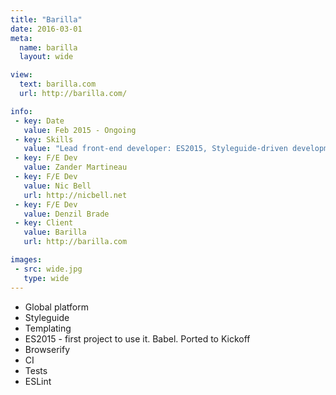 ```yaml
---
title: "Barilla"
date: 2016-03-01
meta:
  name: barilla
  layout: wide

view:
  text: barilla.com
  url: http://barilla.com/

info:
 - key: Date
   value: Feb 2015 - Ongoing
 - key: Skills
   value: "Lead front-end developer: ES2015, Styleguide-driven development"
 - key: F/E Dev
   value: Zander Martineau
 - key: F/E Dev
   value: Nic Bell
   url: http://nicbell.net
 - key: F/E Dev
   value: Denzil Brade
 - key: Client
   value: Barilla
   url: http://barilla.com

images:
 - src: wide.jpg
   type: wide
---
```


- Global platform
- Styleguide
- Templating
- ES2015 - first project to use it. Babel. Ported to Kickoff
- Browserify
- CI
- Tests
- ESLint
